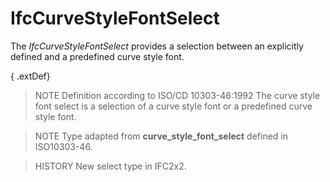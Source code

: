 # IfcCurveStyleFontSelect

The _IfcCurveStyleFontSelect_ provides a selection between an explicitly defined and a predefined curve style font.<!-- end of definition -->

{ .extDef}
> NOTE  Definition according to ISO/CD 10303-46:1992
> The curve style font select is a selection of a curve style font or a predefined curve style font.

> NOTE  Type adapted from **curve_style_font_select** defined in ISO10303-46.

> HISTORY  New select type in IFC2x2.
